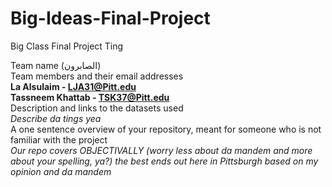 # Big-Ideas-Final-Project
Big Class Final Project Ting

Team name (الصابرون) <br>
Team members and their email addresses <br> 
  **La Alsulaim - LJA31@Pitt.edu** <br> 
  **Tassneem Khattab - TSK37@Pitt.edu** <br> 
Description and links to the datasets used <br> 
  *Describe da tings yea* <br> 
A one sentence overview of your repository, meant for someone who is not familiar with the project <br> 
  *Our repo covers OBJECTIVALLY (worry less about da mandem and more about your spelling, ya?) the best ends out here in Pittsburgh based on my opinion and da mandem* <br>
